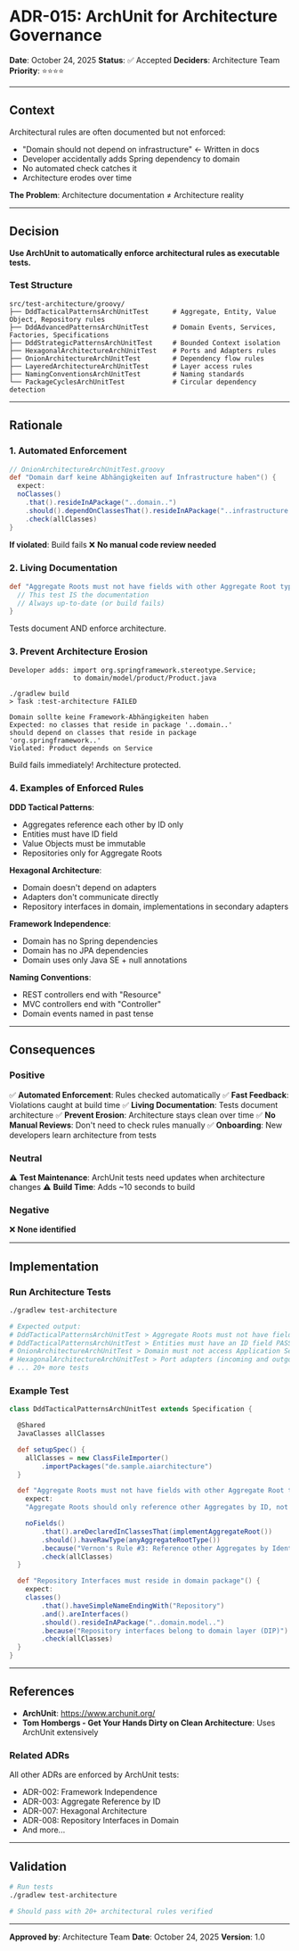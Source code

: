 # ADR-015: ArchUnit for Architecture Governance

**Date**: October 24, 2025
**Status**: ✅ Accepted
**Deciders**: Architecture Team
**Priority**: ⭐⭐⭐⭐

---

## Context

Architectural rules are often documented but not enforced:
- "Domain should not depend on infrastructure" ← Written in docs
- Developer accidentally adds Spring dependency to domain
- No automated check catches it
- Architecture erodes over time

**The Problem**: Architecture documentation ≠ Architecture reality

---

## Decision

**Use ArchUnit to automatically enforce architectural rules as executable tests.**

### Test Structure

```
src/test-architecture/groovy/
├── DddTacticalPatternsArchUnitTest      # Aggregate, Entity, Value Object, Repository rules
├── DddAdvancedPatternsArchUnitTest      # Domain Events, Services, Factories, Specifications
├── DddStrategicPatternsArchUnitTest     # Bounded Context isolation
├── HexagonalArchitectureArchUnitTest    # Ports and Adapters rules
├── OnionArchitectureArchUnitTest        # Dependency flow rules
├── LayeredArchitectureArchUnitTest      # Layer access rules
├── NamingConventionsArchUnitTest        # Naming standards
└── PackageCyclesArchUnitTest            # Circular dependency detection
```

---

## Rationale

### 1. **Automated Enforcement**

```groovy
// OnionArchitectureArchUnitTest.groovy
def "Domain darf keine Abhängigkeiten auf Infrastructure haben"() {
  expect:
  noClasses()
    .that().resideInAPackage("..domain..")
    .should().dependOnClassesThat().resideInAPackage("..infrastructure..")
    .check(allClasses)
}
```

**If violated**: Build fails ❌
**No manual code review needed**

### 2. **Living Documentation**

```groovy
def "Aggregate Roots must not have fields with other Aggregate Root types"() {
  // This test IS the documentation
  // Always up-to-date (or build fails)
}
```

Tests document AND enforce architecture.

### 3. **Prevent Architecture Erosion**

```
Developer adds: import org.springframework.stereotype.Service;
                to domain/model/product/Product.java

./gradlew build
> Task :test-architecture FAILED

Domain sollte keine Framework-Abhängigkeiten haben
Expected: no classes that reside in package '..domain..'
should depend on classes that reside in package 'org.springframework..'
Violated: Product depends on Service
```

Build fails immediately! Architecture protected.

### 4. **Examples of Enforced Rules**

**DDD Tactical Patterns**:
- Aggregates reference each other by ID only
- Entities must have ID field
- Value Objects must be immutable
- Repositories only for Aggregate Roots

**Hexagonal Architecture**:
- Domain doesn't depend on adapters
- Adapters don't communicate directly
- Repository interfaces in domain, implementations in secondary adapters

**Framework Independence**:
- Domain has no Spring dependencies
- Domain has no JPA dependencies
- Domain uses only Java SE + null annotations

**Naming Conventions**:
- REST controllers end with "Resource"
- MVC controllers end with "Controller"
- Domain events named in past tense

---

## Consequences

### Positive

✅ **Automated Enforcement**: Rules checked automatically
✅ **Fast Feedback**: Violations caught at build time
✅ **Living Documentation**: Tests document architecture
✅ **Prevent Erosion**: Architecture stays clean over time
✅ **No Manual Reviews**: Don't need to check rules manually
✅ **Onboarding**: New developers learn architecture from tests

### Neutral

⚠️ **Test Maintenance**: ArchUnit tests need updates when architecture changes
⚠️ **Build Time**: Adds ~10 seconds to build

### Negative

❌ **None identified**

---

## Implementation

### Run Architecture Tests

```bash
./gradlew test-architecture

# Expected output:
# DddTacticalPatternsArchUnitTest > Aggregate Roots must not have fields with other Aggregate Root types PASSED ✅
# DddTacticalPatternsArchUnitTest > Entities must have an ID field PASSED ✅
# OnionArchitectureArchUnitTest > Domain must not access Application Services (Onion Architecture - Domain is innermost layer) PASSED ✅
# HexagonalArchitectureArchUnitTest > Port adapters (incoming and outgoing) must not communicate directly with each other PASSED ✅
# ... 20+ more tests
```

### Example Test

```groovy
class DddTacticalPatternsArchUnitTest extends Specification {

  @Shared
  JavaClasses allClasses

  def setupSpec() {
    allClasses = new ClassFileImporter()
        .importPackages("de.sample.aiarchitecture")
  }

  def "Aggregate Roots must not have fields with other Aggregate Root types"() {
    expect:
    "Aggregate Roots should only reference other Aggregates by ID, not by direct reference"

    noFields()
        .that().areDeclaredInClassesThat(implementAggregateRoot())
        .should().haveRawType(anyAggregateRootType())
        .because("Vernon's Rule #3: Reference other Aggregates by Identity")
        .check(allClasses)
  }

  def "Repository Interfaces must reside in domain package"() {
    expect:
    classes()
        .that().haveSimpleNameEndingWith("Repository")
        .and().areInterfaces()
        .should().resideInAPackage("..domain.model..")
        .because("Repository interfaces belong to domain layer (DIP)")
        .check(allClasses)
  }
}
```

---

## References

- **ArchUnit**: https://www.archunit.org/
- **Tom Hombergs - Get Your Hands Dirty on Clean Architecture**: Uses ArchUnit extensively

### Related ADRs

All other ADRs are enforced by ArchUnit tests:
- ADR-002: Framework Independence
- ADR-003: Aggregate Reference by ID
- ADR-007: Hexagonal Architecture
- ADR-008: Repository Interfaces in Domain
- And more...

---

## Validation

```bash
# Run tests
./gradlew test-architecture

# Should pass with 20+ architectural rules verified
```

---

**Approved by**: Architecture Team
**Date**: October 24, 2025
**Version**: 1.0
